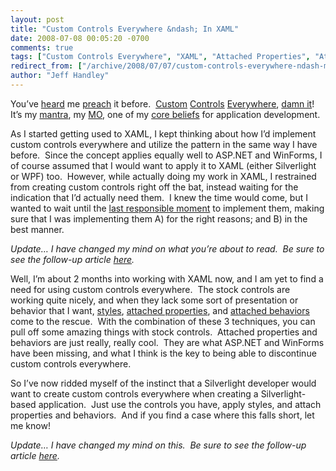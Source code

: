 ```yaml
---
layout: post
title: "Custom Controls Everywhere &ndash; In XAML"
date: 2008-07-08 00:05:20 -0700
comments: true
tags: ["Custom Controls Everywhere", "XAML", "Attached Properties", "Attached Behaviors"]
redirect_from: ["/archive/2008/07/07/custom-controls-everywhere-ndash-maybe-not-in-xaml.aspx/"]
author: "Jeff Handley"
---
```

<!-- more -->
<p>You’ve <a href="http://blog.jeffhandley.com/Tags/Custom%20Controls%20Everywhere/default.aspx" target="_blank">heard</a> me <a href="http://blog.jeffhandley.com/archive/2008/02/12/self-validating-form-controls.aspx" target="_blank">preach</a> it before.  <a href="http://jeffhandley.blogspot.com/2005/04/choose-your-own-adventure.html" target="_blank">Custom</a> <a href="http://web.archive.org/web/20030618195607/www.msdevcin.org/meetings.htm" target="_blank">Controls</a> <a href="http://blog.jeffhandley.com/archive/2008/02/13/custom-controls-everywhere-and-asp.net-mvc-part-0.aspx" target="_blank">Everywhere</a>, <a href="http://blog.jeffhandley.com/archive/2008/02/24/custom-controls-everywhere-and-asp.net-mvc-part-1.aspx" target="_blank">damn it</a>!  It’s my <a href="http://blog.jeffhandley.com/archive/2007/11/09/an-extended-mvp-pattern-mvp-validation.aspx" target="_blank">mantra</a>, my <a href="http://blog.wekeroad.com/blog/aspnet-mvc-preview-using-the-mvc-ui-helpers/" target="_blank">MO</a>, one of my <a href="http://weblogs.asp.net/scottgu/archive/2005/12/21/asp-net-2-0-control-adapter-architecture.aspx#5939758" target="_blank">core beliefs</a> for application development.</p>  <p>As I started getting used to XAML, I kept thinking about how I’d implement custom controls everywhere and utilize the pattern in the same way I have before.  Since the concept applies equally well to ASP.NET and WinForms, I of course assumed that I would want to apply it to XAML (either Silverlight or WPF) too.  However, while actually doing my work in XAML, I restrained from creating custom controls right off the bat, instead waiting for the indication that I’d actually need them.  I knew the time would come, but I wanted to wait until the <a href="http://www.codinghorror.com/blog/archives/000705.html" target="_blank">last responsible moment</a> to implement them, making sure that I was implementing them A) for the right reasons; and B) in the best manner.</p>  <p><em>Update… I have changed my mind on what you’re about to read.  Be sure to see the follow-up article <a href="http://blog.jeffhandley.com/archive/2008/12/11/custom-controls-everywhere-ndash-in-xaml.aspx" target="_blank">here</a>.</em></p>  <p>Well, I’m about 2 months into working with XAML now, and I am yet to find a need for using custom controls everywhere.  The stock controls are working quite nicely, and when they lack some sort of presentation or behavior that I want, <a href="http://msdn.microsoft.com/en-us/library/ms745683.aspx" target="_blank">styles</a>, <a href="http://msdn.microsoft.com/en-us/library/ms749011.aspx" target="_blank">attached properties</a>, and <a href="http://blogs.msdn.com/johngossman/archive/2008/05/07/the-attached-behavior-pattern.aspx" target="_blank">attached behaviors</a> come to the rescue.  With the combination of these 3 techniques, you can pull off some amazing things with stock controls.  Attached properties and behaviors are just really, really cool.  They are what ASP.NET and WinForms have been missing, and what I think is the key to being able to discontinue custom controls everywhere.</p>  <p>So I’ve now ridded myself of the instinct that a Silverlight developer would want to create custom controls everywhere when creating a Silverlight-based application.  Just use the controls you have, apply styles, and attach properties and behaviors.  And if you find a case where this falls short, let me know!</p>  <p><em>Update… I have changed my mind on this.  Be sure to see the follow-up article <a href="http://blog.jeffhandley.com/archive/2008/12/11/custom-controls-everywhere-ndash-in-xaml.aspx" target="_blank">here</a>.</em></p>
